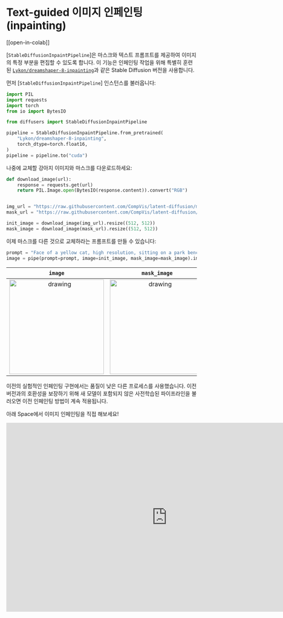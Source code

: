 <!--Copyright 2023 The HuggingFace Team. All rights reserved.

Licensed under the Apache License, Version 2.0 (the "License"); you may not use this file except in compliance with
the License. You may obtain a copy of the License at

http://www.apache.org/licenses/LICENSE-2.0

Unless required by applicable law or agreed to in writing, software distributed under the License is distributed on
an "AS IS" BASIS, WITHOUT WARRANTIES OR CONDITIONS OF ANY KIND, either express or implied. See the License for the
specific language governing permissions and limitations under the License.
-->

# Text-guided 이미지 인페인팅(inpainting)

[[open-in-colab]]

[`StableDiffusionInpaintPipeline`]은 마스크와 텍스트 프롬프트를 제공하여 이미지의 특정 부분을 편집할 수 있도록 합니다. 이 기능은 인페인팅 작업을 위해 특별히 훈련된 [`Lykon/dreamshaper-8-inpainting`](https://huggingface.co/Lykon/dreamshaper-8-inpainting)과 같은 Stable Diffusion 버전을 사용합니다.

먼저 [`StableDiffusionInpaintPipeline`] 인스턴스를 불러옵니다:

```python
import PIL
import requests
import torch
from io import BytesIO

from diffusers import StableDiffusionInpaintPipeline

pipeline = StableDiffusionInpaintPipeline.from_pretrained(
    "Lykon/dreamshaper-8-inpainting",
    torch_dtype=torch.float16,
)
pipeline = pipeline.to("cuda")
```

나중에 교체할 강아지 이미지와 마스크를 다운로드하세요:

```python
def download_image(url):
    response = requests.get(url)
    return PIL.Image.open(BytesIO(response.content)).convert("RGB")


img_url = "https://raw.githubusercontent.com/CompVis/latent-diffusion/main/data/inpainting_examples/overture-creations-5sI6fQgYIuo.png"
mask_url = "https://raw.githubusercontent.com/CompVis/latent-diffusion/main/data/inpainting_examples/overture-creations-5sI6fQgYIuo_mask.png"

init_image = download_image(img_url).resize((512, 512))
mask_image = download_image(mask_url).resize((512, 512))
```

이제 마스크를 다른 것으로 교체하라는 프롬프트를 만들 수 있습니다:

```python
prompt = "Face of a yellow cat, high resolution, sitting on a park bench"
image = pipe(prompt=prompt, image=init_image, mask_image=mask_image).images[0]
```

`image`          | `mask_image` | `prompt` | output |
:-------------------------:|:-------------------------:|:-------------------------:|-------------------------:|
<img src="https://raw.githubusercontent.com/CompVis/latent-diffusion/main/data/inpainting_examples/overture-creations-5sI6fQgYIuo.png" alt="drawing" width="250"/> | <img src="https://raw.githubusercontent.com/CompVis/latent-diffusion/main/data/inpainting_examples/overture-creations-5sI6fQgYIuo_mask.png" alt="drawing" width="250"/> | ***Face of a yellow cat, high resolution, sitting on a park bench*** | <img src="https://huggingface.co/datasets/hf-internal-testing/diffusers-images/resolve/main/in_paint/yellow_cat_sitting_on_a_park_bench.png" alt="drawing" width="250"/> |

<Tip warning={true}>

이전의 실험적인 인페인팅 구현에서는 품질이 낮은 다른 프로세스를 사용했습니다. 이전 버전과의 호환성을 보장하기 위해 새 모델이 포함되지 않은 사전학습된 파이프라인을 불러오면 이전 인페인팅 방법이 계속 적용됩니다.

</Tip>

아래 Space에서 이미지 인페인팅을 직접 해보세요!

<iframe
  src="https://runwayml-stable-diffusion-inpainting.hf.space"
  frameborder="0"
  width="850"
  height="500"
></iframe>
